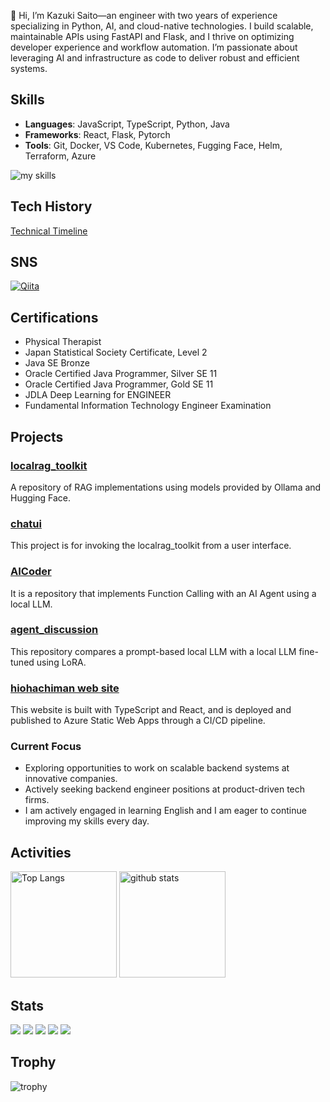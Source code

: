👋 Hi, I’m Kazuki Saito—an engineer with two years of experience specializing in Python, AI, and cloud-native technologies. I build scalable, maintainable APIs using FastAPI and Flask, and I thrive on optimizing developer experience and workflow automation. I’m passionate about leveraging AI and infrastructure as code to deliver robust and efficient systems. 
## Skills
- **Languages**: JavaScript, TypeScript, Python, Java
- **Frameworks**: React, Flask, Pytorch
- **Tools**: Git, Docker, VS Code, Kubernetes, Fugging Face, Helm, Terraform, Azure

<img alt="my skills" src="https://skillicons.dev/icons?theme=dark&perline=7&i=html,css,js,ts,java,react,python,fastapi,flask,docker,kubernetes,terraform,azure" />
<br>

## Tech History
[Technical Timeline](https://kazuki-saito803.github.io/TechHistory/)

 ## SNS
[![Qiita](https://img.shields.io/badge/Qiita-00c292?style=for-the-badge&logo=qiita&logoColor=white)](https://qiita.com/kaz_saito803)

## Certifications
- Physical Therapist
- Japan Statistical Society Certificate, Level 2
- Java SE Bronze
- Oracle Certified Java Programmer, Silver SE 11
- Oracle Certified Java Programmer, Gold SE 11
- JDLA Deep Learning for ENGINEER
- Fundamental Information Technology Engineer Examination

## Projects
### [localrag_toolkit](https://github.com/kazuki-saito803/localrag_toolkit.git)
A repository of RAG implementations using models provided by Ollama and Hugging Face.
### [chatui](https://github.com/kazuki-saito803/chatui.git)
This project is for invoking the localrag_toolkit from a user interface.
### [AICoder](https://github.com/kazuki-saito803/AICoder.git)
It is a repository that implements Function Calling with an AI Agent using a local LLM.
### [agent_discussion](https://github.com/kazuki-saito803/agent_discussion.git)
This repository compares a prompt-based local LLM with a local LLM fine-tuned using LoRA.
### [hiohachiman web site](https://www.hiohachiman.jp)
This website is built with TypeScript and React, and is deployed and published to Azure Static Web Apps through a CI/CD pipeline.

### Current Focus
- Exploring opportunities to work on scalable backend systems at innovative companies.
- Actively seeking backend engineer positions at product-driven tech firms.
- I am actively engaged in learning English and I am eager to continue improving my skills every day.

## Activities
<div align="left"> 
  <img alt="Top Langs" height="170px" src="https://github-readme-stats.vercel.app/api?username=kazuki-saito803&theme=vue-dark&layout=compact" />
  <img alt="github stats" height="170px" src="https://github-readme-stats.vercel.app/api/top-langs/?username=kazuki-saito803&theme=vue-dark&layout=compact" />
</div>

## Stats
![](http://github-profile-summary-cards.vercel.app/api/cards/profile-details?username=kazuki-saito803&theme=gruvbox)
![](http://github-profile-summary-cards.vercel.app/api/cards/repos-per-language?username=kazuki-saito803&theme=gruvbox)
![](http://github-profile-summary-cards.vercel.app/api/cards/most-commit-language?username=kazuki-saito803&theme=gruvbox)
![](http://github-profile-summary-cards.vercel.app/api/cards/stats?username=kazuki-saito803&theme=gruvbox)
![](http://github-profile-summary-cards.vercel.app/api/cards/productive-time?username=kazuki-saito803&theme=gruvbox&utcOffset=9)

## Trophy
![trophy](https://github-profile-trophy.vercel.app/?username=kazuki-saito803&theme=gruvbox)

